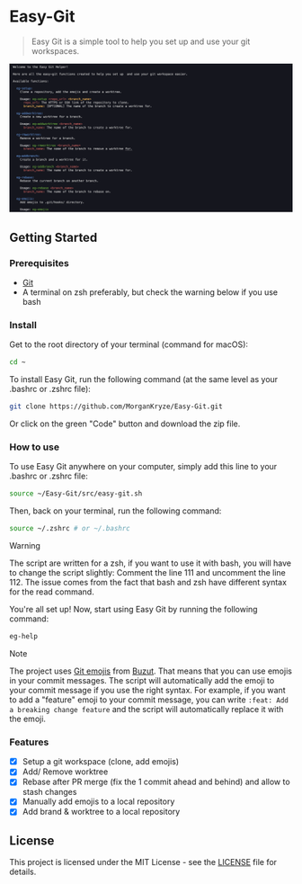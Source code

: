 # Easy-Git

> Easy Git is a simple tool to help you set up and use your git workspaces.

![Easy Git](src/assets/demo.png)

## Getting Started

### Prerequisites

- [Git](https://git-scm.com/downloads)
- A terminal on zsh preferably, but check the warning below if you use bash

### Install

Get to the root directory of your terminal (command for macOS):

```sh
cd ~
```

To install Easy Git, run the following command (at the same level as your .bashrc or .zshrc file):

```sh
git clone https://github.com/MorganKryze/Easy-Git.git
```

Or click on the green "Code" button and download the zip file.

### How to use

To use Easy Git anywhere on your computer, simply add this line to your .bashrc or .zshrc file:

```sh
source ~/Easy-Git/src/easy-git.sh
```

Then, back on your terminal, run the following command:

```sh
source ~/.zshrc # or ~/.bashrc
```

> [!WARNING]
> The script are written for a zsh, if you want to use it with bash, you will have to change the script slightly:
> Comment the line 111 and uncomment the line 112. The issue comes from the fact that bash and zsh have different syntax for the read command.

You're all set up! Now, start using Easy Git by running the following command:

```sh
eg-help
```

> [!NOTE]
> The project uses [Git emojis](https://github.com/Buzut/git-emojis-hook) from [Buzut](https://github.com/Buzut). That means that you can use emojis in your commit messages. The script will automatically add the emoji to your commit message if you use the right syntax. For example, if you want to add a "feature" emoji to your commit message, you can write `:feat: Add a breaking change feature` and the script will automatically replace it with the emoji.

### Features

- [x] Setup a git workspace (clone, add emojis)
- [x] Add/ Remove worktree
- [x] Rebase after PR merge (fix the 1 commit ahead and behind) and allow to stash changes
- [x] Manually add emojis to a local repository
- [x] Add brand & worktree to a local repository

## License

This project is licensed under the MIT License - see the [LICENSE](LICENSE) file for details.
